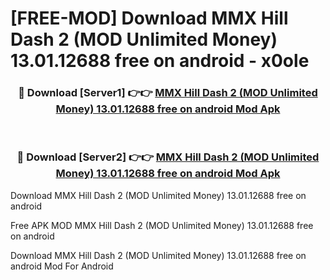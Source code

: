 # [FREE-MOD] Download MMX Hill Dash 2 (MOD Unlimited Money) 13.01.12688 free on android - x0ole


<div align="center">
<h3>🔴 Download [Server1] 👉👉 <a href="https://apk-comot.site?title=MMX_Hill_Dash_2_(MOD_Unlimited_Money)_13.01.12688_free_on_android">MMX Hill Dash 2 (MOD Unlimited Money) 13.01.12688 free on android Mod Apk</a></h3><br>

<h3>🔴 Download [Server2] 👉👉 <a href="https://apk-comot.site?title=MMX_Hill_Dash_2_(MOD_Unlimited_Money)_13.01.12688_free_on_android">MMX Hill Dash 2 (MOD Unlimited Money) 13.01.12688 free on android Mod Apk</a></h3>
</div>



Download MMX Hill Dash 2 (MOD Unlimited Money) 13.01.12688 free on android 

Free APK MOD MMX Hill Dash 2 (MOD Unlimited Money) 13.01.12688 free on android 

Download MMX Hill Dash 2 (MOD Unlimited Money) 13.01.12688 free on android Mod For Android

